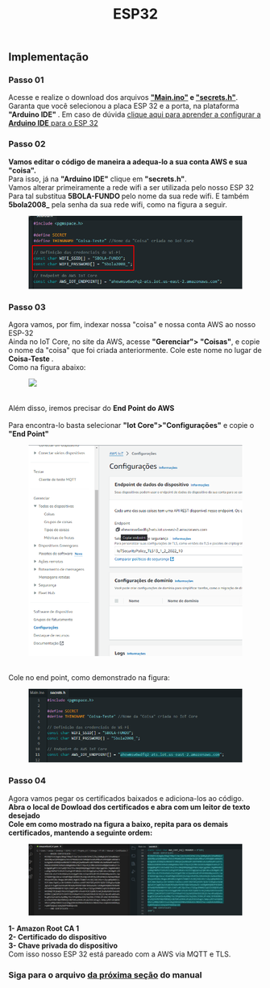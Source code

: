 
<!DOCTYPE html>
<html lang="pt-BR">
<head>
<meta charset="UTF-8">
</head>
<body>
<header>
  <h1>ESP32</h1>
</header>
<main>
  <section>
    <h2>Implementação</h2>
    <article>
      <h3>Passo 01</h3>
      <p>
        Acesse e realize o download dos arquivos <strong><a href="https://github.com/Thiago5B/Projeto_IoT-SE/blob/main/PT-BR/Manual/Main.ino">"Main.ino"</a> e <a href="https://github.com/Thiago5B/Projeto_IoT-SE/blob/main/PT-BR/Manual/secrets.h">"secrets.h"</a></strong>.<br>
        Garanta que você selecionou a placa ESP 32 e a porta, na plataforma <strong>"Arduino IDE" </strong>. Em caso de dúvida <a href="https://www.youtube.com/watch?v=ROkhP5oWRUU"> clique aqui para aprender a configurar a <strong>Arduino IDE</strong> para o ESP 32</a> <br>
      </p>
    </article>
    <article>
      <h3>Passo 02</h3>
      <p>
       <strong>Vamos editar o código de maneira a adequa-lo a sua conta AWS e sua "coisa".</strong> <br>
        Para isso, já na <strong>"Arduino IDE"</strong> clique em <strong>"secrets.h"</strong>. 
        <br> Vamos alterar primeiramente a rede wifi a ser utilizada pelo nosso ESP 32<br>
        Para tal substitua <strong>5BOLA-FUNDO </strong> pelo nome da sua rede wifi. E também <strong>5bola2008_</strong> pela senha da sua rede wifi, como na figura a seguir.
        <figure>
        <img src="https://github.com/Thiago5B/Projeto_IoT-SE/blob/main/img/esp_1.png">
        </figure>        
      </p>
      <h3>Passo 03</h3>
      <p>
        Agora vamos, por fim, indexar nossa "coisa" e nossa conta AWS ao nosso ESP-32<br> 
        Ainda no IoT Core, no site da AWS, acesse <strong>"Gerenciar"> "Coisas"</strong>, e copie o nome da "coisa" que foi criada anteriormente. Cole este nome no lugar de <strong> Coisa-Teste </strong>. <br>
        Como na figura abaixo:
        <figure>
        <img src="https://github.com/Thiago5B/Projeto_IoT-SE/blob/main/img/esp_2.png">
        </figure>
        <br>Além disso, iremos precisar do <strong> End Point do AWS</strong> <br>
        <br> Para encontra-lo basta selecionar <strong>"Iot Core">"Configurações"</strong> e copie o <strong> "End Point" </strong><br>
        <figure>
        <img src="https://github.com/Thiago5B/Projeto_IoT-SE/blob/main/img/esp_3.png">
        </figure>
        <br>Cole no end point, como demonstrado na figura:<br>
         <figure>
        <img src="https://github.com/Thiago5B/Projeto_IoT-SE/blob/main/img/esp_4.png">
        </figure>
      </p>
      <h3>Passo 04</h3>
      <p>
        Agora vamos pegar os certificados baixados e adiciona-los ao código.
        <br><strong> Abra o local de Dowload dos certificados e abra com um leitor de texto desejado</strong><br>
        <strong> Cole em como mostrado na figura a baixo, repita para os demais certificados, mantendo a seguinte ordem: </strong> <br>
        <figure>
        <img src="https://github.com/Thiago5B/Projeto_IoT-SE/blob/main/img/esp_5.png">
        </figure>
        <strong>1- Amazon Root CA 1</strong><br>
        <strong>2- Certificado do dispositivo</strong><br>
        <strong>3- Chave privada do dispositivo</strong><br>
     Com isso nosso ESP 32 está pareado com a AWS via MQTT e TLS.        
      </p>
    </article>
    <h3>Siga para o arquivo <a href=""><strong> da próxima seção</a></strong> do manual</h3>
  </section>
</main>
</body>
</html>


